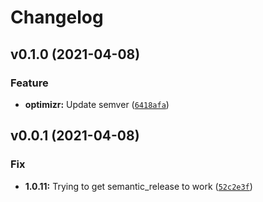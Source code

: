 # Changelog

<!--next-version-placeholder-->

## v0.1.0 (2021-04-08)
### Feature
* **optimizr:** Update semver ([`6418afa`](https://github.com/joeriddles/optimizr/commit/6418afa26ecad105f5daabf49ad087e37e208fe1))

## v0.0.1 (2021-04-08)
### Fix
* **1.0.11:** Trying to get semantic_release to work ([`52c2e3f`](https://github.com/joeriddles/optimizr/commit/52c2e3f0935871bdf27d0d26b59f36c0a5d0c6e9))
